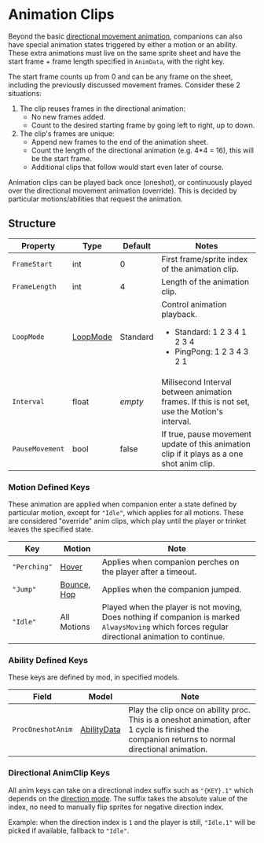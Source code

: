 # Animation Clips

Beyond the basic [directional movement animation](3.0-Direction.md), companions can also have special animation states triggered by either a motion or an ability. These extra animations must live on the same sprite sheet and have the start frame + frame length specified in `AnimData`, with the right key.

The start frame counts up from 0 and can be any frame on the sheet, including the previously discussed movement frames. Consider these 2 situations:
1. The clip reuses frames in the directional animation:
    - No new frames added.
    - Count to the desired starting frame by going left to right, up to down.
1. The clip's frames are unique:
    - Append new frames to the end of the animation sheet.
    - Count the length of the directional animation (e.g. 4*4 = 16), this will be the start frame.
    - Additional clips that follow would start even later of course.

Animation clips can be played back once (oneshot), or continuously played over the directional movement animation (override). This is decided by particular motions/abilities that request the animation.

## Structure

| Property | Type | Default | Notes |
| -------- | ---- | ------- | ----- |
| `FrameStart` | int | 0 | First frame/sprite index of the animation clip. |
| `FrameLength` | int | 4 | Length of the animation clip. |
| `LoopMode` | [LoopMode](~/api/TrinketTinker.Models.LoopMode.yml) | Standard | Control animation playback. <ul><li>Standard: 1 2 3 4 1 2 3 4</li><li>PingPong:  1 2 3 4 3 2 1</li><ul> |
| `Interval` | float | _empty_ | Milisecond Interval between animation frames. If this is not set, use the Motion's interval. |
| `PauseMovement` | bool | false | If true, pause movement update of this animation clip if it plays as a one shot anim clip. |

### Motion Defined Keys

These animation are applied when companion enter a state defined by particular motion, except for `"Idle"`, which applies for all motions. These are considered "override" anim clips, which play until the player or trinket leaves the specified state.

| Key | Motion | Note |
| --- | ------ | ---- |
| `"Perching"` | [Hover](3.z.001-Hover.md) | Applies when companion perches on the player after a timeout. |
| `"Jump"` | [Bounce](3.z.002-Bounce.md), [Hop](3.z.003-Hop.md) | Applies when the companion jumped. |
| `"Idle"` | All Motions | Played when the player is not moving, Does nothing if companion is marked `AlwaysMoving` which forces regular directional animation to continue. |

### Ability Defined Keys

These keys are defined by mod, in specified models.

| Field | Model | Note |
| ----- | ----- | ---- |
| `ProcOneshotAnim` | [AbilityData](4-Ability.md) | Play the clip once on ability proc. This is a oneshot animation, after 1 cycle is finished the companion returns to normal directional animation. |

### Directional AnimClip Keys

All anim keys can take on a directional index suffix such as `"{KEY}.1"` which depends on the [direction mode](3.0-Direction.md). The suffix takes the absolute value of the index, no need to manually flip sprites for negative direction index.

Example: when the direction index is `1` and the player is still, `"Idle.1"` will be picked if available, fallback to `"Idle"`.


